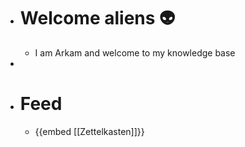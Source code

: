 - # Welcome aliens 👽
	- I am Arkam and welcome to my knowledge base
-
- # Feed
	- {{embed [[Zettelkasten]]}}